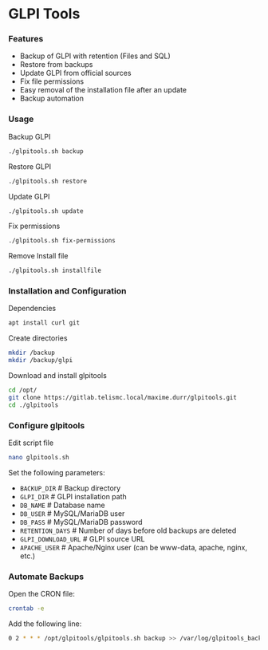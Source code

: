# GLPI Tools

### Features

- Backup of GLPI with retention (Files and SQL)
- Restore from backups
- Update GLPI from official sources
- Fix file permissions
- Easy removal of the installation file after an update
- Backup automation

### Usage

Backup GLPI
```bash
./glpitools.sh backup
```

Restore GLPI
```bash
./glpitools.sh restore
```

Update GLPI
```bash
./glpitools.sh update
```

Fix permissions
```bash
./glpitools.sh fix-permissions
```

Remove Install file
```bash
./glpitools.sh installfile
```

### Installation and Configuration

Dependencies
```bash
apt install curl git
```

Create directories
```bash
mkdir /backup  
mkdir /backup/glpi
```

Download and install glpitools
```bash
cd /opt/  
git clone https://gitlab.telismc.local/maxime.durr/glpitools.git  
cd ./glpitools
```

### Configure glpitools

Edit script file
```bash
nano glpitools.sh
```
Set the following parameters:

- `BACKUP_DIR`        # Backup directory
- `GLPI_DIR`          # GLPI installation path
- `DB_NAME`           # Database name
- `DB_USER`           # MySQL/MariaDB user
- `DB_PASS`           # MySQL/MariaDB password
- `RETENTION_DAYS`    # Number of days before old backups are deleted
- `GLPI_DOWNLOAD_URL` # GLPI source URL
- `APACHE_USER`       # Apache/Nginx user (can be www-data, apache, nginx, etc.)

### Automate Backups

Open the CRON file:
```bash
crontab -e
```

Add the following line:
```bash
0 2 * * * /opt/glpitools/glpitools.sh backup >> /var/log/glpitools_backup.log 2>&1
